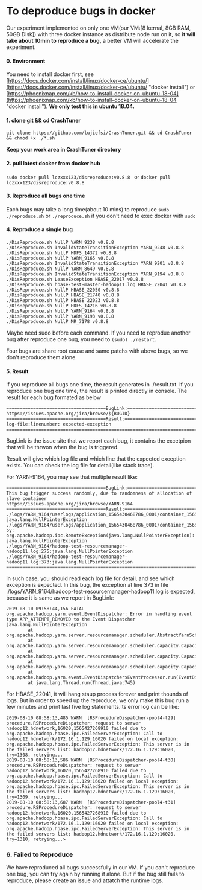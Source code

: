 # To deproduce bugs in docker

Our experiment implemented on only one VM(our VM:[8 kernal, 8GB RAM, 50GB Disk]) with three docker instance as distribute node run on it, so **it will take about 10min to reproduce a bug,** a better VM will accelerate the experiment.
#### 0. Environment
You need to install docker first, see [https://docs.docker.com/install/linux/docker-ce/ubuntu/](https://docs.docker.com/install/linux/docker-ce/ubuntu/ "docker install") or [https://phoenixnap.com/kb/how-to-install-docker-on-ubuntu-18-04](https://phoenixnap.com/kb/how-to-install-docker-on-ubuntu-18-04 "docker install").
**We only test this in ubuntu 18.04.**

#### 1. clone git && cd CrashTuner
`git clone https://github.com/lujiefsi/CrashTuner.git && cd CrashTuner && chmod +x ./*.sh`

**Keep your work area in CrashTuner directory**
#### 2. pull latest docker from docker hub
`sudo docker pull lczxxx123/disreproduce:v0.8.8 ` or `docker pull lczxxx123/disreproduce:v0.8.8`
#### 3. Reproduce all bugs one time
Each bugs may take a long time(about 10 mins) to reproduce
`sudo ./reproduce.sh` 
or `./reproduce.sh` if you don&apos;t need to exec docker with `sudo`
#### 4. Reproduce a single bug

	./DisReproduce.sh NullP YARN_9238 v0.8.8
	./DisReproduce.sh InvalidStateTransitionException YARN_9248 v0.8.8
	./DisReproduce.sh NullP HDFS_14372 v0.8.8
	./DisReproduce.sh NullP YARN_9165 v0.8.8
	./DisReproduce.sh InvalidStateTransitionException YARN_9201 v0.8.8
	./DisReproduce.sh NullP YARN_8649 v0.8.8
	./DisReproduce.sh InvalidStateTransitionException YARN_9194 v0.8.8
	./DisReproduce.sh LeaseException HBASE_22017 v0.8.8
	./DisReproduce.sh hbase-test-master-hadoop11.log HBASE_22041 v0.8.8
	./DisReproduce.sh NullP HBASE_22050 v0.8.8
	./DisReproduce.sh NullP HBASE_21740 v0.8.8
	./DisReproduce.sh NullP HBASE_22023 v0.8.8
	./DisReproduce.sh NullP HDFS_14216 v0.8.8
	./DisReproduce.sh NullP YARN_9164 v0.8.8
	./DisReproduce.sh NullP YARN_9193 v0.8.8
	./DisReproduce.sh NullP MR_7178 v0.8.8
Maybe need sudo before each command.
If you need to reprodue another bug after reproduce one bug, you need to `(sudo) ./restart`.

Four bugs are share root cause and same patchs with above bugs, so we don't reproduce them alone.
	
#### 5. Result
if you reproduce all bugs one time, the result generates in ./result.txt.
If you reproduce one bug one time, the result is printed directly in console.
The result for each bug formated as below

    =====================================BugLink:==========================================
    https://issues.apache.org/jira/browse/${BUGID}
    =====================================Result:===========================================
    log-file:linenumber: expected-exception
    =======================================================================================
	

BugLink is the issue  site that we report each bug, it contains the excetpion that will be thrwon when the bug is triggered.

Result will give  which log file and which line that the expected exception exists. You can check the log file for detail(like stack trace).

For YARN-9164, you may see that multiple  result like:
```
=====================================BugLink:==========================================
This bug trigger success randomly, due to randomness of allocation of slave container
https://issues.apache.org/jira/browse/YARN-9164
=====================================Result:==========================================
./logs/YARN_9164/userlogs/application_1565430468786_0001/container_1565430468786_0001_01_000001/syslog:108:java.lang.NullPointerException: java.lang.NullPointerException
./logs/YARN_9164/userlogs/application_1565430468786_0001/container_1565430468786_0001_01_000001/syslog:150:Caused by: org.apache.hadoop.ipc.RemoteException(java.lang.NullPointerException): java.lang.NullPointerException
./logs/YARN_9164/hadoop-test-resourcemanager-hadoop11.log:275:java.lang.NullPointerException
./logs/YARN_9164/hadoop-test-resourcemanager-hadoop11.log:373:java.lang.NullPointerException
======================================================================================
```
in such case, you should read each log file for detail, and see which exception is expected. In this bug, the exception at line 373 in file ./logs/YARN_9164/hadoop-test-resourcemanager-hadoop11.log is expected,  because it is same as we report in BugLink:
```
2019-08-10 09:58:44,156 FATAL org.apache.hadoop.yarn.event.EventDispatcher: Error in handling event type APP_ATTEMPT_REMOVED to the Event Dispatcher
java.lang.NullPointerException
        at org.apache.hadoop.yarn.server.resourcemanager.scheduler.AbstractYarnScheduler.completedContainer(AbstractYarnScheduler.java:696)
        at org.apache.hadoop.yarn.server.resourcemanager.scheduler.capacity.CapacityScheduler.doneApplicationAttempt(CapacityScheduler.java:1123)
        at org.apache.hadoop.yarn.server.resourcemanager.scheduler.capacity.CapacityScheduler.handle(CapacityScheduler.java:1827)
        at org.apache.hadoop.yarn.server.resourcemanager.scheduler.capacity.CapacityScheduler.handle(CapacityScheduler.java:171)
        at org.apache.hadoop.yarn.event.EventDispatcher$EventProcessor.run(EventDispatcher.java:66)
        at java.lang.Thread.run(Thread.java:745)
```


For HBASE_22041, it will hang staup process forever and print thounds of logs. But in order to speed up the reproduce, we only make this bug run a few minutes and print last five log statements.Its error log can be like:
```
2019-08-10 08:58:13,485 WARN  [RSProcedureDispatcher-pool4-t29] procedure.RSProcedureDispatcher: request to server hadoop12.hdnetwork,16020,1565427268910 failed due to org.apache.hadoop.hbase.ipc.FailedServerException: Call to hadoop12.hdnetwork/172.16.1.129:16020 failed on local exception: org.apache.hadoop.hbase.ipc.FailedServerException: This server is in the failed servers list: hadoop12.hdnetwork/172.16.1.129:16020, try=1308, retrying...
2019-08-10 08:58:13,586 WARN  [RSProcedureDispatcher-pool4-t30] procedure.RSProcedureDispatcher: request to server hadoop12.hdnetwork,16020,1565427268910 failed due to org.apache.hadoop.hbase.ipc.FailedServerException: Call to hadoop12.hdnetwork/172.16.1.129:16020 failed on local exception: org.apache.hadoop.hbase.ipc.FailedServerException: This server is in the failed servers list: hadoop12.hdnetwork/172.16.1.129:16020, try=1309, retrying...
2019-08-10 08:58:13,687 WARN  [RSProcedureDispatcher-pool4-t31] procedure.RSProcedureDispatcher: request to server hadoop12.hdnetwork,16020,1565427268910 failed due to org.apache.hadoop.hbase.ipc.FailedServerException: Call to hadoop12.hdnetwork/172.16.1.129:16020 failed on local exception: org.apache.hadoop.hbase.ipc.FailedServerException: This server is in the failed servers list: hadoop12.hdnetwork/172.16.1.129:16020, try=1310, retrying...>
```

### 6. Failed to Reproduce
We have reproduced all bugs successfully in our VM. If you can't reproduce one bug, you can try again by running it alone. But if the bug still fails to reproduce, please create an issue and attatch the runtime logs. 